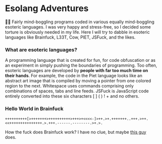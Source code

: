 # Esolang Adventures

🐱‍👤 Fairly mind-boggling programs coded in various equally mind-boggling esoteric languages. I was very happy and stress-free, so I decided some torture is obviously needed in my life. Here I will try to dabble in esoteric languages like Brainfuck, L33T, Cow, PIET, JSFuck, and the likes.

### What are esoteric languages?

A programming language that is created for fun, for code obfuscation or as an experiment in simply pushing the boundaries of programming. Too often, esoteric languages are developed by **people with far too much time on their hands**. For example, the code in the Piet language looks like an abstract art image that is compiled by moving a pointer from one colored region to the next. Whitespace uses commands comprising only combinations of spaces, tabs and line feeds. JSFuck is JavaScript code entirely converted into these six characters [ ] ( ) ! + and no others. 


### Hello World in Brainfuck

```brainfuck
++++++++++[>+++++++>++++++++++>+++>+<<<<-]>++.>+.+++++++..+++.>++.<<+++++++++++++++.>.+++.------.--------.>+.>.
```

How the fuck does Brainfuck work? I have no clue, but maybe [this guy](https://stackoverflow.com/questions/16836860/how-does-the-brainfuck-hello-world-actually-work) does.
